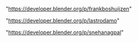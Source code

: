"https://developer.blender.org/p/frankboshuijzen"

"https://developer.blender.org/p/lastrodamo"

"https://developer.blender.org/p/snehanagpal"

